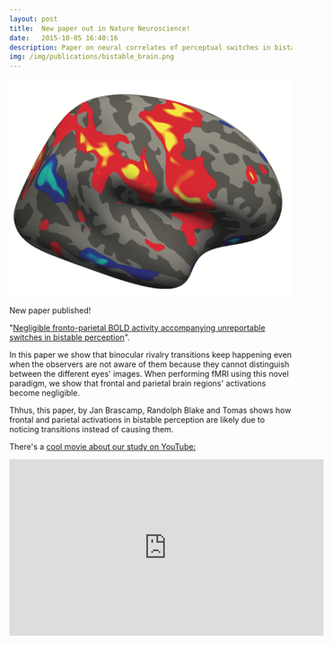 ```yaml
---
layout: post
title:  New paper out in Nature Neuroscience!
date:   2015-10-05 16:40:16
description: Paper on neural correlates of perceptual switches in bistable perception published!
img: /img/publications/bistable_brain.png
---
```


<img class="col one right" src="/img/publications/bistable_brain.png">

New paper published!

"<a href="http://www.nature.com/neuro/journal/vaop/ncurrent/full/nn.4130.html" target="_blank" alt="Negligible fronto-parietal BOLD activity accompanying unreportable switches in bistable perception" >Negligible fronto-parietal BOLD activity accompanying unreportable switches in bistable perception</a>". 

In this paper we show that binocular rivalry transitions keep happening even when the observers are not aware of them because they cannot distinguish between the different eyes' images. When performing fMRI using this novel paradigm, we show that frontal and parietal brain regions' activations become negligible.

Thhus, this paper, by Jan Brascamp, Randolph Blake and Tomas shows how frontal and parietal activations in bistable perception are likely due to noticing transitions instead of causing them. 

There's a <a href="https://www.youtube.com/watch?v=WYqZnGtwZgI">cool movie about our study on YouTube:</a>
<br />

<!-- <div align = "center"> -->
<iframe width="560" height="315" src="https://www.youtube.com/embed/WYqZnGtwZgI" frameborder="0" allowfullscreen></iframe>
<!-- </div> -->